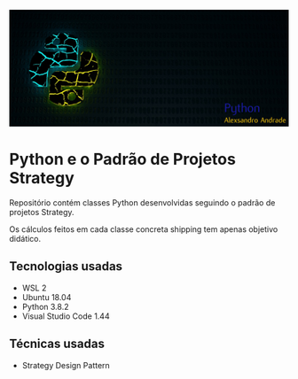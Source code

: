 <p align="center">
  <img src="banner-python.png" >
</p>

# Python e o Padrão de Projetos Strategy

Repositório contém classes Python desenvolvidas seguindo o padrão de projetos Strategy.

Os cálculos feitos em cada classe concreta shipping tem apenas objetivo didático.


<h2><strong>Tecnologias usadas</strong></h2>

- WSL 2
- Ubuntu 18.04
- Python 3.8.2
- Visual Studio Code 1.44

<h2><strong>Técnicas usadas</strong></h2>

- Strategy Design Pattern
